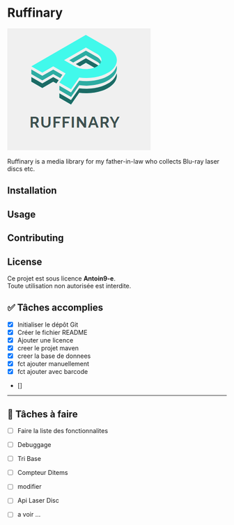 # Ruffinary

![Logo](/logo.png)

Ruffinary is a media library for my father-in-law who collects Blu-ray laser discs etc.

## Installation




## Usage



## Contributing



## License

Ce projet est sous licence **Antoin9-e**.  
Toute utilisation non autorisée est interdite.


## ✅ Tâches accomplies

- [x] Initialiser le dépôt Git
- [x] Créer le fichier README
- [x] Ajouter une licence
- [X] creer le projet maven
- [X] creer la base de donnees
- [X] fct ajouter manuellement
- [X] fct ajouter avec barcode
- [] 

---

## 🔧 Tâches à faire


- [ ] Faire la liste des fonctionnalites
- [ ] Debuggage
- [ ] Tri Base
- [ ] Compteur Ditems
- [ ] modifier
- [ ] Api Laser Disc
- [ ] a voir ...



